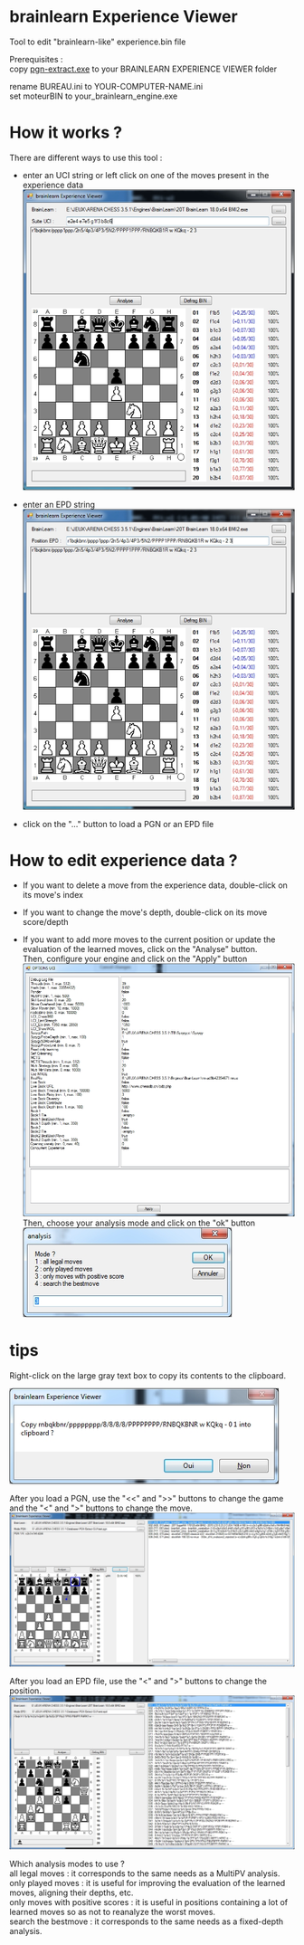 # brainlearn Experience Viewer
Tool to edit "brainlearn-like" experience.bin file

Prerequisites :<br>
copy [pgn-extract.exe](https://github.com/chris13300/brainlearn_experience_viewer/blob/main/brainlearn%20Experience%20Viewer/bin/x64/Debug/pgn-extract.exe) to your BRAINLEARN EXPERIENCE VIEWER folder<p>

rename BUREAU.ini to YOUR-COMPUTER-NAME.ini<br>
set moteurBIN to your_brainlearn_engine.exe<p>
  
# How it works ?
There are different ways to use this tool :<br>
- enter an UCI string or left click on one of the moves present in the experience data<br>
![uci_string](https://github.com/chris13300/brainlearn_experience_viewer/blob/main/brainlearn%20Experience%20Viewer/bin/x64/Debug/uci_string.jpg)<p>

- enter an EPD string<br>
![epd_string](https://github.com/chris13300/brainlearn_experience_viewer/blob/main/brainlearn%20Experience%20Viewer/bin/x64/Debug/epd_string.jpg)<p>

- click on the "..." button to load a PGN or an EPD file<p>

# How to edit experience data ?
- If you want to delete a move from the experience data, double-click on its move's index<p>

- If you want to change the move's depth, double-click on its move score/depth<p>

- If you want to add more moves to the current position or update the evaluation of the learned moves, click on the "Analyse" button.<br>
Then, configure your engine and click on the "Apply" button<br>
![configure_engine](https://github.com/chris13300/brainlearn_experience_viewer/blob/main/brainlearn%20Experience%20Viewer/bin/x64/Debug/configure_engine.jpg)<br>
Then, choose your analysis mode and click on the "ok" button<br>
![choose_mode](https://github.com/chris13300/brainlearn_experience_viewer/blob/main/brainlearn%20Experience%20Viewer/bin/x64/Debug/choose_mode.jpg)<p>

# tips
Right-click on the large gray text box to copy its contents to the clipboard.<p>
![clipboard](https://github.com/chris13300/brainlearn_experience_viewer/blob/main/brainlearn%20Experience%20Viewer/bin/x64/Debug/clipboard.jpg)<p>

After you load a PGN, use the "<<" and ">>" buttons to change the game and the "<" and ">" buttons to change the move.<br>
![pgn_file](https://github.com/chris13300/brainlearn_experience_viewer/blob/main/brainlearn%20Experience%20Viewer/bin/x64/Debug/pgn_file.jpg)<p>

After you load an EPD file, use the "<" and ">" buttons to change the position.<br>
![epd_file](https://github.com/chris13300/brainlearn_experience_viewer/blob/main/brainlearn%20Experience%20Viewer/bin/x64/Debug/epd_file.jpg)<p>

Which analysis modes to use ?<br>
all legal moves : it corresponds to the same needs as a MultiPV analysis.<br>
only played moves : it is useful for improving the evaluation of the learned moves, aligning their depths, etc.<br>
only moves with positive scores : it is useful in positions containing a lot of learned moves so as not to reanalyze the worst moves.<br>
search the bestmove : it corresponds to the same needs as a fixed-depth analysis.<p>
